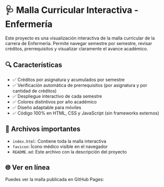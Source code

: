 # 🩺 Malla Curricular Interactiva - Enfermería

Este proyecto es una visualización interactiva de la malla curricular de la carrera de Enfermería. Permite navegar semestre por semestre, revisar créditos, prerrequisitos y visualizar claramente el avance académico.

## 🔍 Características

- ✅ Créditos por asignatura y acumulados por semestre
- ✅ Verificación automática de prerrequisitos (por asignatura y por cantidad de créditos)
- ✅ Despliegue interactivo de cada semestre
- ✅ Colores distintivos por año académico
- ✅ Diseño adaptable para móviles
- ✅ Código 100% en HTML, CSS y JavaScript (sin frameworks externos)

## 📁 Archivos importantes

- `index.html`: Contiene toda la malla interactiva
- `favicon`: Ícono médico visible en el navegador
- `README.md`: Este archivo con la descripción del proyecto

## 🌐 Ver en línea

Puedes ver la malla publicada en GitHub Pages:

